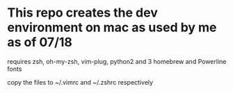 # This repo creates the dev environment on mac as used by me as of 07/18

requires zsh, oh-my-zsh, vim-plug, python2 and 3 homebrew and Powerline fonts


copy the files to ~/.vimrc and ~/.zshrc respectively 


